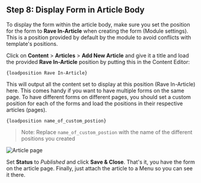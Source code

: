 ## Step 8: Display Form in Article Body

To display the form within the article body, make sure you set the position for the form to **Rave In-Article** when creating the form (Module settings). This is a position provided by default by the module to avoid conflicts with template's positions.

Click on **Content** > **Articles** > **Add New Article** and give it a title and load the provided **Rave In-Article** position by putting this in the Content Editor:

    {loadposition Rave In-Article}

This will output all the content set to display at this position (Rave In-Article) here. This comes handy if you want to have multiple forms on the same page.
To have different forms on different pages, you should set a custom position for each of the forms and load the positions in their respective articles (pages).

    {loadposition name_of_custom_postion}

> Note: Replace `name_of_custom_postion` with the name of the different positions you created

![Article page](https://cloud.githubusercontent.com/assets/8383666/22317255/c2e1d4de-e372-11e6-979a-0ed773e71742.png)

Set **Status** to *Published* and click **Save & Close**. That's it, you have the form on the article page. Finally, just attach the article to a Menu so you can see it there.

